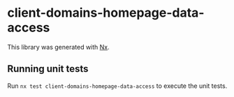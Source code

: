 # client-domains-homepage-data-access

This library was generated with [Nx](https://nx.dev).

## Running unit tests

Run `nx test client-domains-homepage-data-access` to execute the unit tests.
